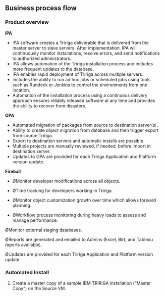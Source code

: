 ## Business process flow

### Product overview

**IPA**

 - IPA software creates a Tririga deliverable that is delivered from the master server to slave servers.  After implementation, IPA will continuously monitor installations, resolve errors, and send notifications to authorized administrators.
 - IPA allows automation of the Tririga installation process and includes more frequent updates to the database.
 - IPA enables rapid deployment of Tririga across multiple servers.
 - Includes the ability to run ad hoc jobs or scheduled jobs using tools such as Rundeck or Jenkins to control the environments from one location.
 - Automation of the installation process using a continuous delivery approach ensures reliably released software at any time and provides the ability to recover from disasters.
 
**OPA**
 - Automated migration of packages from source to destination server(s).
 - Ability to create object migration from database and then trigger export from source Tririga.
 - Export to destination servers and automatic installs are possible.
 - Multiple projects are manually reviewed, if needed, before import in destination server.
 - Updates to OPA are provided for each Tririga Application and Platform version update. 

**Fireball**

 - ØMonitor developer modifications across all objects.
   
  -  ØTime tracking for developers working in Tririga.
   
  -  ØMonitor object customization growth over time which allows forward
   planning.
   
   - ØWorkflow process monitoring during heavy loads to assess and manage
   performance.
   
   ØMonitor external staging databases.
   
   ØReports are generated and emailed to Admins (Excel, Birt, and
   Tableau reports available).
   
   ØUpdates are provided for each Tririga Application and Platform
   version update.

### Automated Install

 1. Create a master copy of a sample IBM TRIRIGA installation
(“Master Copy”) on the Source VM.


<!--stackedit_data:
eyJoaXN0b3J5IjpbODE3NjIzMDI4LDEyOTMxOTg0NTJdfQ==
-->